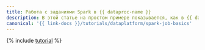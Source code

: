 ```yaml
---
title: Работа с заданиями Spark в {{ dataproc-name }}
description: В этой статье на простом примере показывается, как в {{ dataproc-name }} использовать интерфейс Spark для языков Scala и Java.
canonical: '{{ link-docs }}/tutorials/dataplatform/spark-job-basics'
---
```


{% include [tutorial](../../_tutorials/dataplatform/data-processing/spark-job-basics.md) %}
